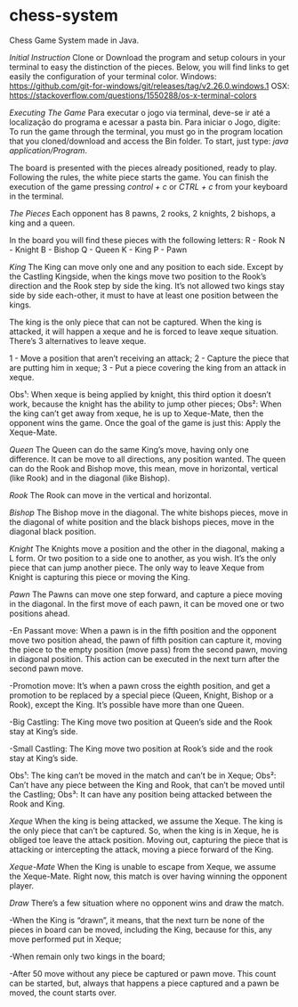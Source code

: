 # chess-system
Chess Game System made in Java.

*Initial Instruction*
Clone or Download the program and setup colours in your terminal to easy the distinction of the pieces. Below, you will find links to get easily the configuration of your terminal color.
Windows: https://github.com/git-for-windows/git/releases/tag/v2.26.0.windows.1
OSX: https://stackoverflow.com/questions/1550288/os-x-terminal-colors

*Executing The Game*
Para executar o jogo via terminal, deve-se ir até a localização do programa e acessar a pasta bin. Para iniciar o Jogo, digite: 
To run the game through the terminal, you must go in the program location that you cloned/download and access the Bin folder. To start, just type:
*java application/Program*.

The board is presented with the pieces already positioned, ready to play. Following the rules, the white piece starts the game. You can finish the execution of the game pressing *control + c* or *CTRL + c* from your keyboard in the terminal.

*The Pieces*
Each opponent has 8 pawns, 2 rooks, 2 knights, 2 bishops, a king and a queen.

In the board you will find these pieces with the following letters:
R - Rook
N - Knight
B - Bishop
Q - Queen
K - King 
P - Pawn

*King*
The King can move only one and any position to each side. Except by the Castling Kingside, when the kings move two position to the Rook’s direction and the Rook step by side the king. It’s not allowed two kings stay side by side each-other, it must to have at least one position between the kings.

The king is the only piece that can not be captured. When the king is attacked, it will happen a xeque and he is forced to leave xeque situation. There’s 3 alternatives to leave xeque.

1 - Move a position that aren’t receiving an attack;
2 - Capture the piece that are putting him in xeque;
3 - Put a piece covering the king from an attack in xeque.

Obs¹: When xeque is being applied by knight, this third option it doesn’t work, because the knight has the ability to jump other pieces;
Obs²: When the king can’t get away from xeque, he is up to Xeque-Mate, then the opponent wins the game. Once the goal of the game is just this: Apply the Xeque-Mate.

*Queen*
The Queen can do the same King’s move, having only one difference. It can be move to all directions, any position wanted. The queen can do the Rook and Bishop move, this mean, move in horizontal, vertical (like Rook) and in the diagonal (like Bishop). 

*Rook*
The Rook can move in the vertical and horizontal.

*Bishop*
The Bishop move in the diagonal. The white bishops pieces, move in the diagonal of white position and the black bishops pieces, move in the diagonal black position.

*Knight*
The Knights move a position and the other in the diagonal, making a L form. Or two position to a side one to another, as you wish. It’s the only piece that can jump another piece. The only way to leave Xeque from Knight is capturing this piece or moving the King.

*Pawn*
The Pawns can move one step forward, and capture a piece moving in the diagonal. In the first move of each pawn, it can be moved one or two positions ahead.

-En Passant move: When a pawn is in the fifth position and the opponent move two position ahead, the pawn of fifth position can capture it, moving the piece to the empty position (move pass) from the second pawn, moving in diagonal position. This action can be executed in the next turn after the second pawn move.

-Promotion move: It’s when a pawn cross the eighth position, and get a promotion to be replaced by a special piece (Queen, Knight, Bishop or a Rook), except the King. It’s possible have more than one Queen.

-Big Castling: The King move two position at Queen’s side and the Rook stay at King’s side.

-Small Castling: The King move two position at Rook’s side and the rook stay at King’s side.

Obs¹: The king can’t be moved in the match and can’t be in Xeque;
Obs²: Can’t have any piece between the King and Rook, that can’t be moved until the Castling;
Obs³: It can have any position being attacked between the Rook and King.

*Xeque*
When the king is being attacked, we assume the Xeque. The king is the only piece that can’t be captured. So, when the king is in Xeque, he is obliged toe leave the attack position. Moving out, capturing the piece that is attacking or intercepting the attack, moving a piece forward of the King.

*Xeque-Mate*
When the King is unable to escape from Xeque, we assume the Xeque-Mate. Right now, this match is over having winning the opponent player.

*Draw*
There’s a few situation where no opponent wins and draw the match.

-When the King is “drawn”, it means, that the next turn be none of the pieces in board can be moved, including the King, because for this, any move performed put in Xeque; 

-When remain only two kings in the board;

-After 50 move without any piece be captured or pawn move. This count can be started, but, always that happens a piece captured and a pawn be moved, the count starts over.
